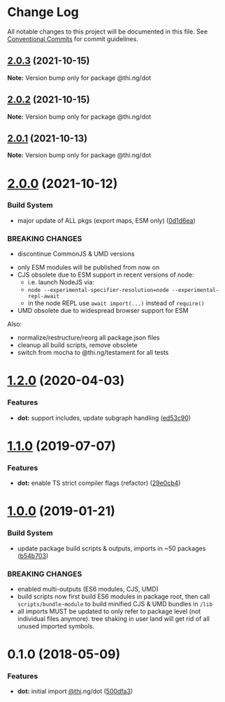 # Change Log

All notable changes to this project will be documented in this file.
See [Conventional Commits](https://conventionalcommits.org) for commit guidelines.

## [2.0.3](https://github.com/thi-ng/umbrella/compare/@thi.ng/dot@2.0.2...@thi.ng/dot@2.0.3) (2021-10-15)

**Note:** Version bump only for package @thi.ng/dot





## [2.0.2](https://github.com/thi-ng/umbrella/compare/@thi.ng/dot@2.0.1...@thi.ng/dot@2.0.2) (2021-10-15)

**Note:** Version bump only for package @thi.ng/dot





## [2.0.1](https://github.com/thi-ng/umbrella/compare/@thi.ng/dot@2.0.0...@thi.ng/dot@2.0.1) (2021-10-13)

**Note:** Version bump only for package @thi.ng/dot





# [2.0.0](https://github.com/thi-ng/umbrella/compare/@thi.ng/dot@1.2.38...@thi.ng/dot@2.0.0) (2021-10-12)


### Build System

* major update of ALL pkgs (export maps, ESM only) ([0d1d6ea](https://github.com/thi-ng/umbrella/commit/0d1d6ea9fab2a645d6c5f2bf2591459b939c09b6))


### BREAKING CHANGES

* discontinue CommonJS & UMD versions

- only ESM modules will be published from now on
- CJS obsolete due to ESM support in recent versions of node:
  - i.e. launch NodeJS via:
  - `node --experimental-specifier-resolution=node --experimental-repl-await`
  - in the node REPL use `await import(...)` instead of `require()`
- UMD obsolete due to widespread browser support for ESM

Also:
- normalize/restructure/reorg all package.json files
- cleanup all build scripts, remove obsolete
- switch from mocha to @thi.ng/testament for all tests






#  [1.2.0](https://github.com/thi-ng/umbrella/compare/@thi.ng/dot@1.1.14...@thi.ng/dot@1.2.0) (2020-04-03) 

###  Features 

- **dot:** support includes, update subgraph handling ([ed53c90](https://github.com/thi-ng/umbrella/commit/ed53c909f7eb41c85c04f55de279e0d82cfed307)) 

#  [1.1.0](https://github.com/thi-ng/umbrella/compare/@thi.ng/dot@1.0.12...@thi.ng/dot@1.1.0) (2019-07-07) 

###  Features 

- **dot:** enable TS strict compiler flags (refactor) ([29e0cb4](https://github.com/thi-ng/umbrella/commit/29e0cb4)) 

#  [1.0.0](https://github.com/thi-ng/umbrella/compare/@thi.ng/dot@0.1.18...@thi.ng/dot@1.0.0) (2019-01-21) 

###  Build System 

- update package build scripts & outputs, imports in ~50 packages ([b54b703](https://github.com/thi-ng/umbrella/commit/b54b703)) 

###  BREAKING CHANGES 

- enabled multi-outputs (ES6 modules, CJS, UMD) 
- build scripts now first build ES6 modules in package root, then call   `scripts/bundle-module` to build minified CJS & UMD bundles in `/lib` 
- all imports MUST be updated to only refer to package level   (not individual files anymore). tree shaking in user land will get rid of   all unused imported symbols. 

#  0.1.0 (2018-05-09) 

###  Features 

- **dot:** initial import [@thi](https://github.com/thi).ng/dot ([500dfa3](https://github.com/thi-ng/umbrella/commit/500dfa3))
